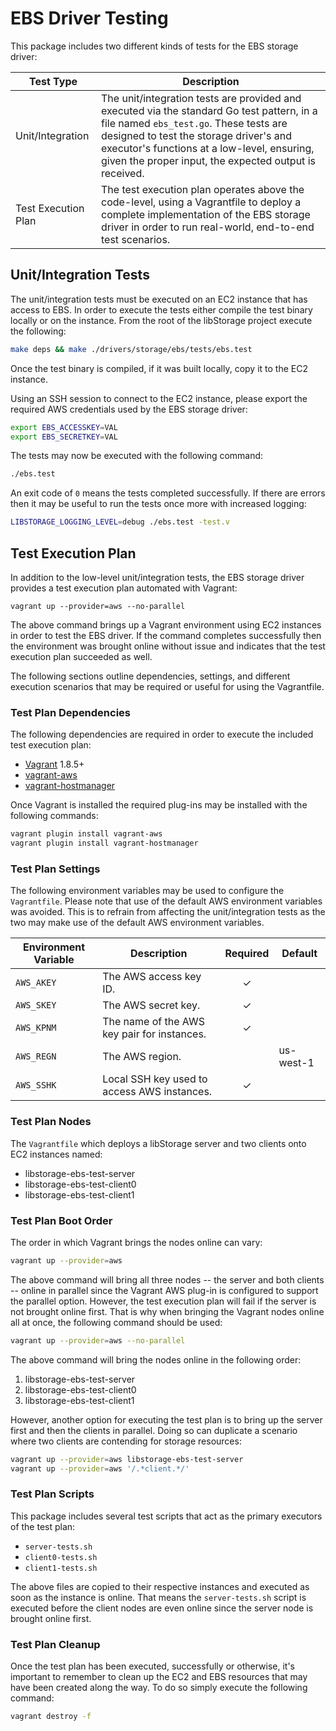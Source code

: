 # EBS Driver Testing
This package includes two different kinds of tests for the EBS storage driver:

Test Type | Description
----------|------------
Unit/Integration | The unit/integration tests are provided and executed via the standard Go test pattern, in a file named `ebs_test.go`. These tests are designed to test the storage driver's and executor's functions at a low-level, ensuring, given the proper input, the expected output is received.
Test Execution Plan | The test execution plan operates above the code-level, using a Vagrantfile to deploy a complete implementation of the EBS storage driver in order to run real-world, end-to-end test scenarios.

## Unit/Integration Tests
The unit/integration tests must be executed on an EC2 instance that has access
to EBS. In order to execute the tests either compile the test binary locally or
on the instance. From the root of the libStorage project execute the following:

```bash
make deps && make ./drivers/storage/ebs/tests/ebs.test
```

Once the test binary is compiled, if it was built locally, copy it to the EC2
instance.

Using an SSH session to connect to the EC2 instance, please export the required
AWS credentials used by the EBS storage driver:

```bash
export EBS_ACCESSKEY=VAL
export EBS_SECRETKEY=VAL
```

The tests may now be executed with the following command:

```bash
./ebs.test
```

An exit code of `0` means the tests completed successfully. If there are errors
then it may be useful to run the tests once more with increased logging:

```bash
LIBSTORAGE_LOGGING_LEVEL=debug ./ebs.test -test.v
```

## Test Execution Plan
In addition to the low-level unit/integration tests, the EBS storage driver
provides a test execution plan automated with Vagrant:

```
vagrant up --provider=aws --no-parallel
```

The above command brings up a Vagrant environment using EC2 instances in order
to test the EBS driver. If the command completes successfully then the
environment was brought online without issue and indicates that the test
execution plan succeeded as well.

The following sections outline dependencies, settings, and different execution
scenarios that may be required or useful for using the Vagrantfile.

### Test Plan Dependencies
The following dependencies are required in order to execute the included test
execution plan:

  * [Vagrant](https://www.vagrantup.com/) 1.8.5+
  * [vagrant-aws](https://github.com/mitchellh/vagrant-aws)
  * [vagrant-hostmanager](https://github.com/devopsgroup-io/vagrant-hostmanager)

Once Vagrant is installed the required plug-ins may be installed with the
following commands:

```bash
vagrant plugin install vagrant-aws
vagrant plugin install vagrant-hostmanager
```

### Test Plan Settings
The following environment variables may be used to configure the `Vagrantfile`.
Please note that use of the default AWS environment variables was avoided. This
is to refrain from affecting the unit/integration tests as the two may make
use of the default AWS environment variables.

Environment Variable | Description | Required | Default
---------------------|-------------|:--------:|--------
`AWS_AKEY`           | The AWS access key ID. | ✓ |
`AWS_SKEY`           | The AWS secret key. | ✓ |
`AWS_KPNM`           | The name of the AWS key pair for instances. | ✓ |
`AWS_REGN`           | The AWS region. | | us-west-1
`AWS_SSHK`           | Local SSH key used to access AWS instances. | ✓ |

### Test Plan Nodes
The `Vagrantfile` which deploys a libStorage server and two clients onto EC2
instances named:

  * libstorage-ebs-test-server
  * libstorage-ebs-test-client0
  * libstorage-ebs-test-client1

### Test Plan Boot Order
The order in which Vagrant brings the nodes online can vary:

```bash
vagrant up --provider=aws
```

The above command will bring all three nodes -- the server and both clients --
online in parallel since the Vagrant AWS plug-in is configured to support
the parallel option. However, the test execution plan will fail if the server
is not brought online first. That is why when bringing the Vagrant nodes online
all at once, the following command should be used:

```bash
vagrant up --provider=aws --no-parallel
```

The above command will bring the nodes online in the following order:

  1. libstorage-ebs-test-server
  2. libstorage-ebs-test-client0
  3. libstorage-ebs-test-client1

However, another option for executing the test plan is to bring up the server
first and then the clients in parallel. Doing so can duplicate a scenario
where two clients are contending for storage resources:

```bash
vagrant up --provider=aws libstorage-ebs-test-server
vagrant up --provider=aws '/.*client.*/'
```

### Test Plan Scripts
This package includes several test scripts that act as the primary executors
of the test plan:

  * `server-tests.sh`
  * `client0-tests.sh`
  * `client1-tests.sh`

The above files are copied to their respective instances and executed
as soon as the instance is online. That means the `server-tests.sh` script is
executed before the client nodes are even online since the server node is
brought online first.

### Test Plan Cleanup
Once the test plan has been executed, successfully or otherwise, it's important
to remember to clean up the EC2 and EBS resources that may have been created
along the way. To do so simply execute the following command:

```bash
vagrant destroy -f
```
